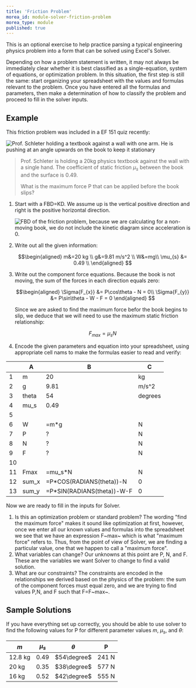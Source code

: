 ```yaml
---
title: 'Friction Problem'
morea_id: module-solver-friction-problem
morea_type: module
published: true
---
```

This is an optional exercise to help practice parsing a typical
engineering physics problem into a form that can be solved using
Excel's Solver. <!-- {.alert .alert-info} -->

Depending on how a problem statement is written, it may not always be
immediately clear whether it is best classified as a single-equation,
system of equations, or optimization problem. In this situation, the
first step is still the same: start organizing your spreadsheet with
the values and formulas relevant to the problem. Once you have entered
all the formulas and parameters, then make a determination of how to
classify the problem and proceed to fill in the solver inputs.

## Example

This friction problem was included in a EF 151 quiz recently:

<div class="row">
<div class="col-md-4">

![Prof. Schleter holding a textbook against a wall with one arm. He is pushing at an angle upwards on the book to keep it stationary](pix/friction_problem_scenario.jpg)

</div>
<div class="col-md-8">


> Prof. Schleter is holding a 20kg physics textbook against the wall
> with a single hand. The coefficient of static friction $\mu_{s}$
> between the book and the surface is 0.49.
>
> What is the maximum force P that can be applied before the book slips?


1. Start with a FBD=KD. We assume up is the vertical positive direction and right is the positive horizontal direction.

   ![FBD of the friction problem, because we are calculating for a
   non-moving book, we do not include the kinetic diagram since
   acceleration is 0.](pix/friction_problem_FBD.png)
   
2. Write out all the given information:

   $$\begin{aligned}
   m&=20 kg \\
   g&=9.81 m/s^2 \\
   W&=mg\\
   \mu_{s} &= 0.49 \\
   \end{aligned}
   $$

3. Write out the component force equations. Because the book is not moving, the sum of the forces in each direction equals zero:
      
   $$\begin{aligned}
   \Sigma{F_{x}} &= P\cos\theta - N = 0\\
   \Sigma{F_{y}} &= P\sin\theta - W - F = 0
   \end{aligned}
   $$

   Since we are asked to find the maximum force befor the book begins to slip, we deduce that we will  need to use the maximum static friction relationship:
   
   $$
   F_{max} = \mu_{s}N
   $$

4. Encode the given parameters and equation into your spreadsheet,
   using appropriate cell nams to make the formulas easier to read and
   verify:
</div>
</div>
   
|    | A     | B                          | C       |
|----|-------|----------------------------|---------|
| 1  | m     | 20                         | kg      |
| 2  | g     | 9.81                       | m/s^2   |
| 3  | theta | 54                         | degrees |
| 4  | mu_s  | 0.49                       |         |
| 5  |       |                            |         |
| 6  | W     | =m*g                       | N       |
| 7  | P     | ?                          | N       |
| 8  | N     | ?                          | N       |
| 9  | F     | ?                          | N       |
| 10 |       |                            |         |
| 11 | Fmax  | =mu_s*N                    | N       |
| 12 | sum_x | =P*COS(RADIANS(theta))-N   | 0       |
| 13 | sum_y | =P*SIN(RADIANS(theta))-W-F | 0       |
<!-- {table:.spreadsheet-view} -->

Now we are ready to fill in the inputs for Solver.

1. Is this an optimization problem or standard problem? The wording
   "find the maximum force" makes it sound like optimization at first,
   however, once we enter all our known values and formulas into the
   spreadsheet we see that we have an expression F~max~ which is what
   "maximum force" refers to. Thus, from the point of view of Solver,
   we are finding a particular value, one that we happen to call a
   "maximum force".
2. What variables can change? Our unknowns at this point are P, N, and
   F. These are the variables we want Solver to change to find a valid
   solution.
3. What are our constraints? The constraints are encoded in the
   relationships we derived based on the physics of the problem: the
   sum of the component forces must equal zero, and we are trying to
   find values P,N, and F such that F=F~max~.
   
## Sample Solutions

If you have everything set up correctly, you should be able to use solver to find the following values for P for different parameter values $m$, $\mu_s$, and $\theta$:

| $m$     | $\mu_{s}$ | $\theta$    | P     |
|---------|-----------|-------------|-------|
| 12.8 kg | 0.49      | $54\degree$ | 241 N |
| 20 kg   | 0.35      | $38\degree$ | 577 N |
| 16 kg   | 0.52      | $42\degree$ | 555 N |
